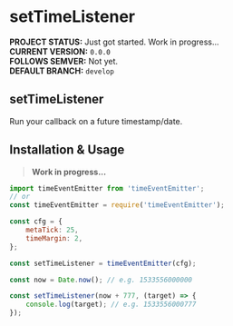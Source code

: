 # setTimeListener

**PROJECT STATUS:** Just got started. Work in progress...  
**CURRENT VERSION:** `0.0.0`  
**FOLLOWS SEMVER:** Not yet.  
**DEFAULT BRANCH:** `develop`  

## setTimeListener
Run your callback on a future timestamp/date.


## Installation & Usage
> **Work in progress...**
```js
import timeEventEmitter from 'timeEventEmitter';
// or
const timeEventEmitter = require('timeEventEmitter');

const cfg = {
    metaTick: 25,
    timeMargin: 2,
};

const setTimeListener = timeEventEmitter(cfg);

const now = Date.now(); // e.g. 1533556000000 

const setTimeListener(now + 777, (target) => {
    console.log(target); // e.g. 1533556000777
});
```
